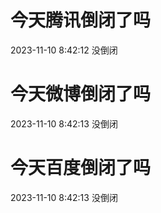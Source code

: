 # 今天腾讯倒闭了吗

2023-11-10 8:42:12 没倒闭

# 今天微博倒闭了吗

2023-11-10 8:42:13 没倒闭

# 今天百度倒闭了吗

2023-11-10 8:42:13 没倒闭

